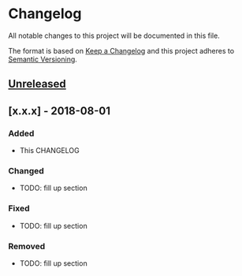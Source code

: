 # Changelog
All notable changes to this project will be documented in this file.

The format is based on [Keep a Changelog](http://keepachangelog.com/en/1.0.0/)
and this project adheres to [Semantic Versioning](http://semver.org/spec/v2.0.0.html).

## [Unreleased]

## [x.x.x] - 2018-08-01
### Added
- This CHANGELOG

### Changed
- TODO: fill up section

### Fixed
- TODO: fill up section

### Removed
- TODO: fill up section


[Unreleased]: https://github.com/olivierlacan/keep-a-changelog/compare/v0.5.7...HEAD
[0.5.7]: https://github.com/olivierlacan/keep-a-changelog/compare/v0.5.6...v0.5.7
[0.5.6]: https://github.com/olivierlacan/keep-a-changelog/compare/v0.5.6...v0.5.6
[0.5.5]: https://github.com/olivierlacan/keep-a-changelog/compare/v0.4.6...v0.5.5
[0.5.4]: https://github.com/olivierlacan/keep-a-changelog/compare/v0.4.6...v0.5.4
[0.5.3]: https://github.com/olivierlacan/keep-a-changelog/compare/v0.4.6...v0.5.3
[0.5.2]: https://github.com/olivierlacan/keep-a-changelog/compare/v0.4.6...v0.5.2
[0.5.1]: https://github.com/olivierlacan/keep-a-changelog/compare/v0.4.6...v0.5.1
[0.5.0]: https://github.com/olivierlacan/keep-a-changelog/compare/v0.4.6...v0.5.0
[0.4.9]: https://github.com/olivierlacan/keep-a-changelog/compare/v0.4.6...v0.4.9
[0.4.8]: https://github.com/olivierlacan/keep-a-changelog/compare/v0.4.6...v0.4.8
[0.4.7]: https://github.com/olivierlacan/keep-a-changelog/compare/v0.4.6...v0.4.7
[0.4.6]: https://github.com/olivierlacan/keep-a-changelog/compare/v0.4.5...v0.4.6
[0.4.5]: https://github.com/olivierlacan/keep-a-changelog/compare/v0.4.4...v0.4.5
[0.4.4]: https://github.com/olivierlacan/keep-a-changelog/compare/v0.4.3...v0.4.4
[0.4.3]: https://github.com/olivierlacan/keep-a-changelog/compare/v0.4.2...v0.4.3
[0.4.2]: https://github.com/olivierlacan/keep-a-changelog/compare/v0.4.1...v0.4.2
[0.4.1rc-a]: https://github.com/olivierlacan/keep-a-changelog/compare/v0.4.1...v0.4.1rc-a
[0.4.1]: https://github.com/olivierlacan/keep-a-changelog/compare/v0.4.0...v0.4.1
[0.4.0]: https://github.com/olivierlacan/keep-a-changelog/compare/v0.3.9rc-a...v0.4.0
[0.3.9rc-a]: https://github.com/olivierlacan/keep-a-changelog/compare/v0.3.9...v0.3.9rc-a
[0.3.9]: https://github.com/olivierlacan/keep-a-changelog/compare/v0.3.8rc-c...v0.3.9
[0.3.8rc-c]: https://github.com/olivierlacan/keep-a-changelog/compare/v0.3.8rc-b...v0.3.8rc-c
[0.3.8rc-b]: https://github.com/olivierlacan/keep-a-changelog/compare/v0.3.8rc-a...v0.3.8rc-b
[0.3.8rc-a]: https://github.com/olivierlacan/keep-a-changelog/compare/v0.3.8...v0.3.8rc-a
[0.3.8]: https://github.com/olivierlacan/keep-a-changelog/compare/v0.3.7...v0.3.8
[0.3.7]: https://github.com/olivierlacan/keep-a-changelog/compare/v0.3.6...v0.3.7
[0.3.6]: https://github.com/olivierlacan/keep-a-changelog/compare/v0.3.5...v0.3.6
[0.3.5]: https://github.com/olivierlacan/keep-a-changelog/compare/v0.3.4...v0.3.5
[0.3.4]: https://github.com/olivierlacan/keep-a-changelog/compare/v0.3.3...v0.3.4
[0.3.3]: https://github.com/olivierlacan/keep-a-changelog/compare/v0.3.2...v0.3.3
[0.3.2]: https://github.com/olivierlacan/keep-a-changelog/compare/v0.3.1...v0.3.2
[0.3.1]: https://github.com/olivierlacan/keep-a-changelog/compare/v0.3.0...v0.3.1
[0.3.0]: https://github.com/olivierlacan/keep-a-changelog/compare/v0.2.9...v0.3.0
[0.2.9]: https://github.com/olivierlacan/keep-a-changelog/compare/v0.2.8...v0.2.9
[0.2.8]: https://github.com/olivierlacan/keep-a-changelog/compare/v0.2.7...v0.2.8
[0.2.7]: https://github.com/olivierlacan/keep-a-changelog/compare/v0.2.6...v0.2.7
[0.2.6]: https://github.com/olivierlacan/keep-a-changelog/compare/v0.2.5...v0.2.6
[0.2.5]: https://github.com/olivierlacan/keep-a-changelog/compare/v0.2.4...v0.2.5
[0.2.4]: https://github.com/olivierlacan/keep-a-changelog/compare/v0.2.3...v0.2.4
[0.2.3]: https://github.com/olivierlacan/keep-a-changelog/compare/v0.2.2...v0.2.3
[0.2.2]: https://github.com/olivierlacan/keep-a-changelog/compare/v0.2.1...v0.2.2
[0.2.1]: https://github.com/olivierlacan/keep-a-changelog/compare/v0.2.0...v0.2.1
[0.2.0]: https://github.com/olivierlacan/keep-a-changelog/compare/v0.1.9...v0.1.0
[0.1.9]: https://github.com/olivierlacan/keep-a-changelog/compare/v0.1.8...v0.1.9
[0.1.8]: https://github.com/olivierlacan/keep-a-changelog/compare/v0.1.7...v0.1.8
[0.1.7]: https://github.com/olivierlacan/keep-a-changelog/compare/v0.1.6...v0.1.7
[0.1.6]: https://github.com/olivierlacan/keep-a-changelog/compare/v0.1.5...v0.1.6
[0.1.5]: https://github.com/olivierlacan/keep-a-changelog/compare/v0.1.4...v0.1.5
[0.1.4]: https://github.com/olivierlacan/keep-a-changelog/compare/v0.1.3...v0.1.4
[0.1.3]: https://github.com/olivierlacan/keep-a-changelog/compare/v0.1.2...v0.1.3
[0.1.2]: https://github.com/olivierlacan/keep-a-changelog/compare/v0.1.1...v0.1.2
[0.1.1]: https://github.com/olivierlacan/keep-a-changelog/compare/v0.1.0...v0.1.1
[0.1.0]: https://github.com/olivierlacan/keep-a-changelog/compare/v0.0.9...v0.1.0
[0.0.9]: https://github.com/olivierlacan/keep-a-changelog/compare/v0.0.8...v0.0.9
[0.0.8]: https://github.com/olivierlacan/keep-a-changelog/compare/v0.0.7...v0.0.8
[0.0.7]: https://github.com/olivierlacan/keep-a-changelog/compare/v0.0.6...v0.0.7
[0.0.6]: https://github.com/olivierlacan/keep-a-changelog/compare/v0.0.5...v0.0.6
[0.0.5]: https://github.com/olivierlacan/keep-a-changelog/compare/v0.0.4...v0.0.5
[0.0.4]: https://github.com/olivierlacan/keep-a-changelog/compare/v0.0.3...v0.0.4
[0.0.3]: https://github.com/olivierlacan/keep-a-changelog/compare/v0.0.2...v0.0.3
[0.0.2]: https://github.com/olivierlacan/keep-a-changelog/compare/v0.0.1...v0.0.2
[0.0.1]: https://github.com/olivierlacan/keep-a-changelog/compare/v0.0.0...v0.0.1
	